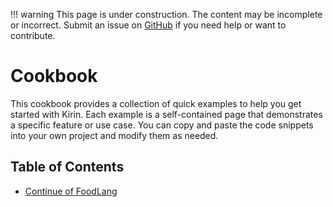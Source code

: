 !!! warning
    This page is under construction. The content may be incomplete or incorrect. Submit an issue
    on [GitHub](https://github.com/QuEraComputing/kirin/issues/new) if you need help or want to
    contribute.


# Cookbook

This cookbook provides a collection of quick examples to help you get started with Kirin. Each
example is a self-contained page that demonstrates a specific feature or use case. You can copy and
paste the code snippets into your own project and modify them as needed.

## Table of Contents

- [Continue of FoodLang](foodlang/cf_rewrite.md)
